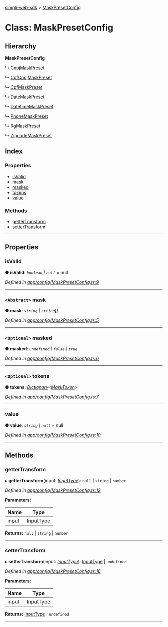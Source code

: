 [simpli-web-sdk](../README.md) > [MaskPresetConfig](../classes/maskpresetconfig.md)

# Class: MaskPresetConfig

## Hierarchy

**MaskPresetConfig**

↳  [CnpjMaskPreset](cnpjmaskpreset.md)

↳  [CpfCnpjMaskPreset](cpfcnpjmaskpreset.md)

↳  [CpfMaskPreset](cpfmaskpreset.md)

↳  [DateMaskPreset](datemaskpreset.md)

↳  [DatetimeMaskPreset](datetimemaskpreset.md)

↳  [PhoneMaskPreset](phonemaskpreset.md)

↳  [RgMaskPreset](rgmaskpreset.md)

↳  [ZipcodeMaskPreset](zipcodemaskpreset.md)

## Index

### Properties

* [isValid](maskpresetconfig.md#isvalid)
* [mask](maskpresetconfig.md#mask)
* [masked](maskpresetconfig.md#masked)
* [tokens](maskpresetconfig.md#tokens)
* [value](maskpresetconfig.md#value)

### Methods

* [getterTransform](maskpresetconfig.md#gettertransform)
* [setterTransform](maskpresetconfig.md#settertransform)

---

## Properties

<a id="isvalid"></a>

###  isValid

**● isValid**: *`boolean` \| `null`* =  null

*Defined in [app/config/MaskPresetConfig.ts:9](https://github.com/simplitech/simpli-web-sdk/blob/a829314/src/app/config/MaskPresetConfig.ts#L9)*

___
<a id="mask"></a>

### `<Abstract>` mask

**● mask**: *`string` \| `string`[]*

*Defined in [app/config/MaskPresetConfig.ts:5](https://github.com/simplitech/simpli-web-sdk/blob/a829314/src/app/config/MaskPresetConfig.ts#L5)*

___
<a id="masked"></a>

### `<Optional>` masked

**● masked**: *`undefined` \| `false` \| `true`*

*Defined in [app/config/MaskPresetConfig.ts:6](https://github.com/simplitech/simpli-web-sdk/blob/a829314/src/app/config/MaskPresetConfig.ts#L6)*

___
<a id="tokens"></a>

### `<Optional>` tokens

**● tokens**: *[Dictionary](../interfaces/dictionary.md)<[MaskToken](../interfaces/masktoken.md)>*

*Defined in [app/config/MaskPresetConfig.ts:7](https://github.com/simplitech/simpli-web-sdk/blob/a829314/src/app/config/MaskPresetConfig.ts#L7)*

___
<a id="value"></a>

###  value

**● value**: *`string` \| `null`* =  null

*Defined in [app/config/MaskPresetConfig.ts:10](https://github.com/simplitech/simpli-web-sdk/blob/a829314/src/app/config/MaskPresetConfig.ts#L10)*

___

## Methods

<a id="gettertransform"></a>

###  getterTransform

▸ **getterTransform**(input: *[InputType](../#inputtype)*): `null` \| `string` \| `number`

*Defined in [app/config/MaskPresetConfig.ts:12](https://github.com/simplitech/simpli-web-sdk/blob/a829314/src/app/config/MaskPresetConfig.ts#L12)*

**Parameters:**

| Name | Type |
| ------ | ------ |
| input | [InputType](../#inputtype) |

**Returns:** `null` \| `string` \| `number`

___
<a id="settertransform"></a>

###  setterTransform

▸ **setterTransform**(input: *[InputType](../#inputtype)*): [InputType](../#inputtype) \| `undefined`

*Defined in [app/config/MaskPresetConfig.ts:16](https://github.com/simplitech/simpli-web-sdk/blob/a829314/src/app/config/MaskPresetConfig.ts#L16)*

**Parameters:**

| Name | Type |
| ------ | ------ |
| input | [InputType](../#inputtype) |

**Returns:** [InputType](../#inputtype) \| `undefined`

___

